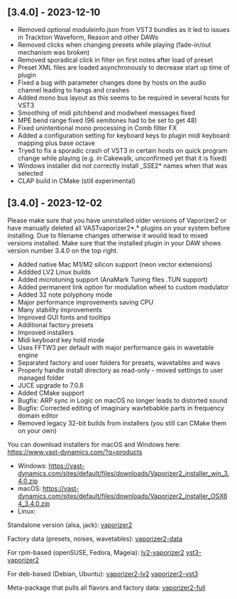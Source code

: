 ## [3.4.0] - 2023-12-10
- Removed optional moduleinfo.json from VST3 bundles as it led to
  issues in Tracktion Waveform, Reason and other DAWs
- Removed clicks when changing presets while playing (fade-in/out
  mechanism was broken)
- Removed sporadical click in filter on first notes after load of
  preset
- Preset XML files are loaded asynchronously to decrease start up
  time of plugin
- Fixed a bug with parameter changes done by hosts on the audio
  channel leading to hangs and crashes
- Added mono bus layout as this seems to be required in several
  hosts for VST3
- Smoothing of midi pitchbend and modwheel messages fixed
- MPE bend range fixed (96 semitones had to be set to get 48)
- Fixed unintentional mono processing in Comb filter FX
- Added a configuration setting for keyboard keys to plugin midi
  keyboard mapping plus base octave
- Tryed to fix a sporadic crash of VST3 in certain hosts on quick
  program change while playing (e.g. in Cakewalk, unconfirmed yet
  that it is fixed)
- Windows installer did not correctly install _SSE2* names when
  that was selected
- CLAP build in CMake (still experimental)


## [3.4.0] - 2023-12-02
Please make sure that you have uninstalled older versions of Vaporizer2 or have manually deleted all VASTvaporizer2*.* plugins on your system before installing.
Due to filename changes otherwise it wouild lead to mixed versions installed. Make sure that the installed plugin in your DAW shows version number 3.4.0 on the top right.

- Added native Mac M1/M2 silicon support (neon vector extensions)
- Addded LV2 Linux builds
- Added microtuning support (AnaMark Tuning files .TUN support)
- Added permanent link option for modulation wheel to custom modulator
- Added 32 note polyphony mode
- Major performance improvements saving CPU
- Many stability improvements
- Improved GUI fonts and tooltips
- Additional factory presets
- Improved installers
- Midi keyboard key hold mode
- Uses FFTW3 per default with major performance gais in wavetable engine
- Separated factory and user folders for presets, wavetables and wavs
- Properly handle install directory as read-only - moved settings to user managed folder
- JUCE upgrade to 7.0.8
- Added CMake support
- Bugfix: ARP sync in Logic on macOS no longer leads to distorted sound
- Bugfix: Corrected editing of imaginary wavtebabkle parts in frequency domain editor
- Removed legacy 32-bit builds from installers (you still can CMake them on your own)

You can download installers for macOS and Windows here:
https://www.vast-dynamics.com/?q=products

- Windows: https://vast-dynamics.com/sites/default/files/downloads/Vaporizer2_installer_win_3.4.0.zip
- macOS: https://vast-dynamics.com/sites/default/files/downloads/Vaporizer2_installer_OSX64_3.4.0.zip
- Linux:

Standalone version (alsa, jack):
[vaporizer2](https://software.opensuse.org//download.html?project=multimedia%3Aproaudio&package=vaporizer2)

Factory data (presets, noises, wavetables):
[vaporizer2-data](https://software.opensuse.org//download.html?project=multimedia%3Aproaudio&package=vaporizer2-data)

For rpm-based (openSUSE, Fedora, Mageia):
[lv2-vaporizer2](https://software.opensuse.org//download.html?project=multimedia%3Aproaudio&package=lv2-vaporizer2)
[vst3-vaporizer2](https://software.opensuse.org//download.html?project=multimedia%3Aproaudio&package=vst3-vaporizer2)

For deb-based (Debian, Ubuntu):
[vaporizer2-lv2](https://software.opensuse.org//download.html?project=multimedia%3Aproaudio&package=vaporizer2-lv2)
[vaporizer2-vst3](https://software.opensuse.org//download.html?project=multimedia%3Aproaudio&package=vaporizer2-vst3)

Meta-package that pulls all flavors and factory data:
[vaporizer2-full](https://software.opensuse.org//download.html?project=multimedia%3Aproaudio&package=vaporizer2-full)

